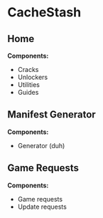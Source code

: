# CacheStash

## Home
**Components:**
- Cracks
- Unlockers
- Utilities
- Guides

## Manifest Generator
**Components:**
- Generator (duh)

## Game Requests
**Components:**
- Game requests
- Update requests

